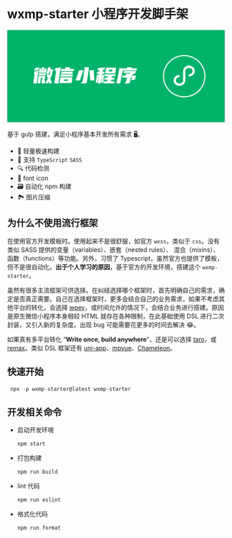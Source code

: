# wxmp-starter 小程序开发脚手架

![wxmp-starter](./wx.png)

基于 gulp 搭建，满足小程序基本开发所有需求 🖥。

- 🚀 轻量极速构建
- 🎨 支持 `TypeScript` `SASS`
- 🔍 代码检测
- 🎈 font icon
- 🗃 自动化 npm 构建
- 🏞 图片压缩

## 为什么不使用流行框架

在使用官方开发模板时。使用起来不是很舒服，如官方 `wxss`，类似于 `css`。没有类似 SASS 提供的变量（variables）、嵌套（nested rules）、 混合（mixins）、 函数（functions）等功能。另外，习惯了 Typescript，虽然官方也提供了模板，但不是很自动化。**出于个人学习的原因**，基于官方的开发环境，搭建这个 `wxmp-starter`。

虽然有很多主流框架可供选择。在纠结选择哪个框架时，首先明确自己的需求，确定是否真正需要。自己在选择框架时，更多会结合自己的业务需求，如果不考虑其他平台的转化，会选择 [wpey](https://github.com/Tencent/wepy)，或时间允许的情况下，会结合业务进行搭建。原因是原生微信小程序本身相较 HTML 就存在各种限制，在此基础使用 DSL 进行二次封装，又引入新的复杂度。出现 bug 可能需要花更多的时间去解决 😂。

如果真有多平台转化 “**Write once, build anywhere**”，还是可以选择 [taro](https://github.com/NervJS/taro)，或 [remax](https://github.com/remaxjs/remax)。类似 DSL 框架还有 [uni-app](https://github.com/dcloudio/uni-app)、[mpvue](https://github.com/Meituan-Dianping/mpvue)、[Chameleon](https://github.com/didi/chameleon)。

## 快速开始

```js
 npx -p wxmp-starter@latest wxmp-starter
```

## 开发相关命令

- 启动开发环境

  ```js
  npm start
  ```

- 打包构建

  ```js
  npm run build
  ```

- lint 代码

  ```js
  npm run eslint
  ```

- 格式化代码

  ```js
  npm run format
  ```
